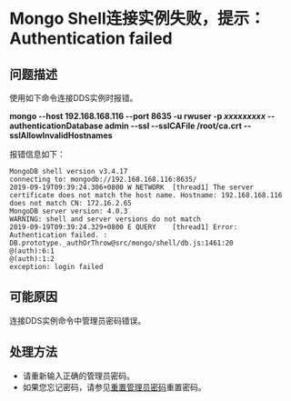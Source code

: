 # Mongo Shell连接实例失败，提示：Authentication failed<a name="dds_03_troubleshoot_0003"></a>

## 问题描述<a name="section10861151113245"></a>

使用如下命令连接DDS实例时报错。

**mongo --host 192.168.168.116 --port 8635 -u rwuser -p **_xxxxxxxxx_** --authenticationDatabase admin --ssl --sslCAFile /root/ca.crt --sslAllowInvalidHostnames**

报错信息如下：

```
MongoDB shell version v3.4.17
connecting to: mongodb://192.168.168.116:8635/
2019-09-19T09:39:24.306+0800 W NETWORK  [thread1] The server certificate does not match the host name. Hostname: 192.168.168.116 does not match CN: 172.16.2.65
MongoDB server version: 4.0.3
WARNING: shell and server versions do not match
2019-09-19T09:39:24.329+0800 E QUERY    [thread1] Error: Authentication failed. :
DB.prototype._authOrThrow@src/mongo/shell/db.js:1461:20
@(auth):6:1
@(auth):1:2
exception: login failed
```

## 可能原因<a name="section1118811822513"></a>

连接DDS实例命令中管理员密码错误。

## 处理方法<a name="section19511332122519"></a>

-   请重新输入正确的管理员密码。
-   如果您忘记密码，请参见[重置管理员密码](重置管理员密码.md)重置密码。

